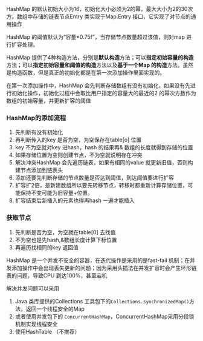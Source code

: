 



HashMap 的默认初始大小为16，初始化大小必须为2的幂，最大大小为2的30次方。数组中存储的链表节点Entry 类实现于Map.Entry 接口，它实现了对节点的通用操作



HashMap 的阈值默认为“容量*0.75f”，当存储节点数量超过该值，则对map 进行扩容处理。

HashMap 提供了4种构造方法，分别是**默认构造**方法；可以**指定初始容量的构造**方法；可以**指定初始容量和阈值的构造**方法以及**基于一个Map 的构造**方法。虽然是构造函数，但是真正的初始化都是在第一次添加操作里面实现的。

在第一次添加操作中，HashMap 会先判断存储数组有没有初始化，如果没有先进行初始化操作，初始化过程中会取比用户指定的容量大的最近的2 的幂次方数作为数组的初始容量，并更新扩容的阈值





### HashMap的添加流程



1. 先判断有没有初始化
2. 再判断传入的key 是否为空，为空保存在table[o] 位置
3. key 不为空就对key 进hash，hash 的结果再& 数组的长度就得到存储的位置
4. 如果存储位置为空则创建节点，不为空就说明存在冲突
5. 解决冲突HashMap 会先遍历链表，如果有相同的value 就更新旧值，否则构建节点添加到链表头
6. 添加还要先判断存储的节点数量是否达到阈值，到达阈值要进行扩容
7. 扩容扩2倍，是新建数组所以要先转移节点，转移时都重新计算存储位置，可能保持不变可能为旧容量+位置。
8. 扩容结束后新插入的元素也得再hash 一遍才能插入



### 获取节点

1. 先判断是否为空，为空就在table[0] 去找值
2. 不为空也是先hash,&数组长度计算下标位置
3. 再遍历找相同的key 返回值





HashMap 是一个并发不安全的容器，在迭代操作是采用的是fast-fail 机制；在并发添加操作中会出现丢失更新的问题；因为采用头插法在并发扩容时会产生环形链表的问题，导致CPU 到达100%，甚至宕机

解决并发问题可以采用

1. Java 类库提供的Collections 工具包下的`Collections.synchronizedMap()`方法，返回一个线程安全的Map
2. 或者使用并发包下的 `ConcurrentHashMap`，ConcurrentHashMap采用分段锁机制实现线程安全
3. 使用HashTable （不推荐）









































































































